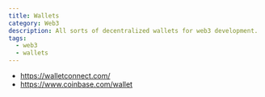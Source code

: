 ```yaml
---
title: Wallets
category: Web3
description: All sorts of decentralized wallets for web3 development.
tags:
  - web3
  - wallets
---
```


- https://walletconnect.com/
- https://www.coinbase.com/wallet
